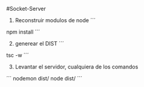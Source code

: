 #Socket-Server

1. Reconstruir modulos de node
´´´

npm install
´´´

2. generear el DIST
´´´

tsc -w
´´´

3. Levantar el servidor, cualquiera de los comandos 

´´´
nodemon dist/
node dist/
´´´